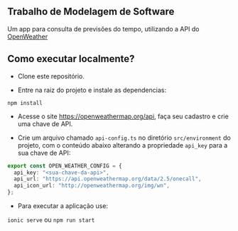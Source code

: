 ## Trabalho de Modelagem de Software

Um app para consulta de previsões do tempo, utilizando a API do [OpenWeather](https://openweathermap.org/api)

## Como executar localmente?

- Clone este repositório.

- Entre na raiz do projeto e instale as dependencias:

`npm install`

- Acesse o site https://openweathermap.org/api, faça seu cadastro e crie uma chave de API.

- Crie um arquivo chamado `api-config.ts` no diretório `src/environment` do projeto, com o conteúdo abaixo alterando a propriedade `api_key` para a sua chave de API:

```ts
export const OPEN_WEATHER_CONFIG = {
  api_key: "<sua-chave-da-api>",
  api_url: "https://api.openweathermap.org/data/2.5/onecall",
  api_icon_url: "http://openweathermap.org/img/wn",
};
```

- Para executar a aplicação use:

`ionic serve` ou
`npm run start`
